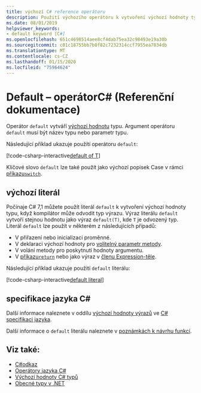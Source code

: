 ```yaml
---
title: výchozí C# reference operátoru
description: Použití výchozího operátoru k vytvoření výchozí hodnoty typu
ms.date: 08/01/2019
helpviewer_keywords:
- default keyword [C#]
ms.openlocfilehash: 651c4698514aee8cf4dab75ea32c98493e19a30b
ms.sourcegitcommit: c01c18755bb7b0f82c7232314ccf7955ea7834db
ms.translationtype: MT
ms.contentlocale: cs-CZ
ms.lasthandoff: 01/15/2020
ms.locfileid: "75964624"
---
```

# <a name="default-operator-c-reference"></a>Default – operátorC# (Referenční dokumentace)

Operátor `default` vytváří [výchozí hodnotu](../builtin-types/default-values.md) typu. Argument operátoru `default` musí být název typu nebo parametr typu.

Následující příklad ukazuje použití operátoru `default`:

[!code-csharp-interactive[default of T](~/samples/csharp/language-reference/operators/DefaultOperator.cs#WithOperand)]

Klíčové slovo `default` lze také použít jako výchozí popisek Case v rámci [příkazu`switch`](../keywords/switch.md).

## <a name="default-literal"></a>výchozí literál

Počínaje C# 7,1 můžete použít literál `default` k vytvoření výchozí hodnoty typu, když kompilátor může odvodit typ výrazu. Výraz literálu `default` vytvoří stejnou hodnotu jako výraz `default(T)`, kde `T` je odvozený typ. Literál `default` lze použít v některém z následujících případů:

- V přiřazení nebo inicializaci proměnné.
- V deklaraci výchozí hodnoty pro [volitelný parametr metody](../../methods.md#optional-parameters-and-arguments).
- V volání metody pro poskytnutí hodnoty argumentu.
- V [příkazu`return`](../keywords/return.md) nebo jako výraz v [členu Expression-těle](../../programming-guide/statements-expressions-operators/expression-bodied-members.md).

Následující příklad ukazuje použití `default` literálu:

[!code-csharp-interactive[default literal](~/samples/csharp/language-reference/operators/DefaultOperator.cs#DefaultLiteral)]

## <a name="c-language-specification"></a>specifikace jazyka C#

Další informace naleznete v oddílu [výchozí hodnoty výrazů](~/_csharplang/spec/expressions.md#default-value-expressions) ve [ C# specifikaci jazyka](~/_csharplang/spec/introduction.md).

Další informace o `default` literálu naleznete v [poznámkách k návrhu funkcí](~/_csharplang/proposals/csharp-7.1/target-typed-default.md).

## <a name="see-also"></a>Viz také:

- [C#odkaz](../index.md)
- [Operátory jazyka C#](index.md)
- [Výchozí hodnoty C# typů](../builtin-types/default-values.md)
- [Obecné typy v .NET](../../../standard/generics/index.md)
